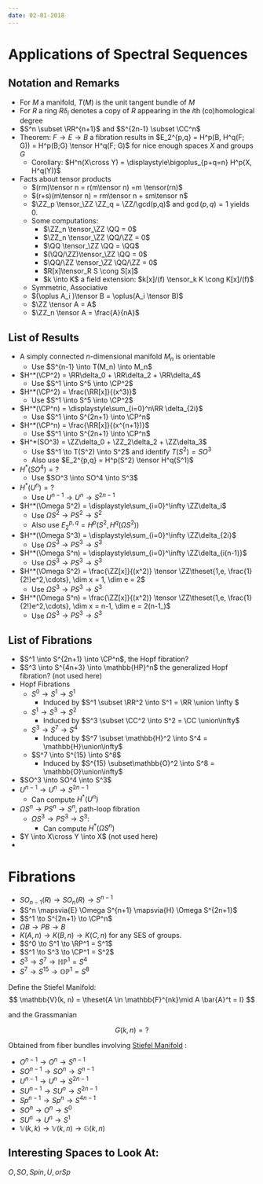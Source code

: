 ```yaml
---
date: 02-01-2018
---
```


# Applications of Spectral Sequences

## Notation and Remarks

- For $M$ a manifold, $T(M)$ is the unit tangent bundle of $M$
- For $R$ a ring $R\delta_i$ denotes a copy of $R$ appearing in the $i$th (co)homological degree
- $S^n \subset \RR^{n+1}$ and $S^{2n-1} \subset \CC^n$
- Theorem: $F \to E \to B$ a fibration results in
  $E_2^{p,q} = H^p(B, H^q(F; G)) = H^p(B;G) \tensor H^q(F; G)$
  for nice enough spaces $X$ and groups $G$
  - Corollary: $H^n(X\cross Y) = \displaystyle\bigoplus_{p+q=n} H^p(X, H^q(Y))$
- Facts about tensor products
  - $(rm)\tensor n = r(m\tensor n) =m \tensor(rn)$
  - $(r+s)(m\tensor n) = rm\tensor n + sm\tensor n$
  - $\ZZ_p \tensor_\ZZ \ZZ_q = \ZZ/\gcd(p,q)$ and $\gcd(p,q) = 1$ yields 0.
  - Some computations:
    - $\ZZ_n \tensor_\ZZ \QQ = 0$
    - $\ZZ_n \tensor_\ZZ \QQ/\ZZ = 0$
    - $\QQ \tensor_\ZZ \QQ = \QQ$
    - $(\QQ/\ZZ)\tensor_\ZZ \QQ = 0$
    - $\QQ/\ZZ \tensor_\ZZ \QQ/\ZZ = 0$
    - $R[x]\tensor_R S \cong S[x]$
    - $k \into K$ a field extension: $k[x]/(f) \tensor_k K \cong K[x]/(f)$
  - Symmetric, Associative
  - $(\oplus A_i )\tensor B = \oplus(A_i \tensor B)$
  - $\ZZ \tensor A = A$
  - $\ZZ_n \tensor A = \frac{A}{nA}$

## List of Results

- A simply connected $n$-dimensional manifold $M_n$ is orientable
  - Use $S^{n-1} \into T(M_n) \into M_n$
- $H^*(\CP^2) = \RR\delta_0 + \RR\delta_2 + \RR\delta_4$
  - Use $S^1 \into S^5 \into \CP^2$
- $H^*(\CP^2) = \frac{\RR[x]}{(x^3)}$
  - Use $S^1 \into S^5 \into \CP^2$
- $H^*(\CP^n) = \displaystyle\sum_{i=0}^n\RR \delta_{2i}$
  - Use $S^1 \into S^{2n+1} \into \CP^n$
- $H^*(\CP^n)  = \frac{\RR[x]}{(x^{n+1})}$
  - Use $S^1 \into S^{2n+1} \into \CP^n$
- $H^*(SO^3) = \ZZ\delta_0 + \ZZ_2\delta_2 + \ZZ\delta_3$
  - Use $S^1 \to T(S^2) \into S^2$ and identify $T(S^2) = SO^3$
  - Also use $E_2^{p,q} = H^p(S^2) \tensor H^q(S^1)$
- $H^*(SO^4) = ?$
  - Use $SO^3 \into SO^4 \into S^3$
- $H^*(U^n) = ?$
  - Use $U^{n-1} \to U^n \to S^{2n-1}$
- $H^*(\Omega S^2) = \displaystyle\sum_{i=0}^\infty \ZZ\delta_i$
  - Use $\Omega S^2 \to PS^2 \to S^2$
  - Also use $E_2^{p,q} = H^p(S^2,  H^q(\Omega S^2))$
- $H^*(\Omega S^3) = \displaystyle\sum_{i=0}^\infty \ZZ\delta_{2i}$
  - Use $\Omega S^3 \to PS^3 \to S^3$
- $H^*(\Omega S^n) = \displaystyle\sum_{i=0}^\infty \ZZ\delta_{i(n-1)}$
  - Use $\Omega S^3 \to PS^3 \to S^3$
- $H^*(\Omega S^2) = \frac{\ZZ[x]}{(x^2)} \tensor \ZZ\theset{1,e, \frac{1}{2!}e^2,\cdots}, \dim x = 1, \dim e = 2$
  - Use $\Omega S^3 \to PS^3 \to S^3$
- $H^*(\Omega S^n) = \frac{\ZZ[x]}{(x^2)} \tensor \ZZ\theset{1,e, \frac{1}{2!}e^2,\cdots}, \dim x = n-1, \dim e = 2(n-1_)$
  - Use $\Omega S^3 \to PS^3 \to S^3$

## List of Fibrations

- $S^1 \into S^{2n+1} \into \CP^n$, the Hopf fibration?
- $S^3 \into S^{4n+3} \into \mathbb{HP}^n$ the generalized Hopf fibration? (not used here)
- Hopf Fibrations
  - $S^0 \to S^1 \to S^1$
    - Induced by $S^1 \subset \RR^2 \into S^1 = \RR \union \infty $
  - $S^1 \to S^3 \to S^2$
    - Induced by $S^3 \subset \CC^2 \into S^2 = \CC \union\infty$
  - $S^3 \to S^7 \to S^4$
    - Induced by $S^7 \subset \mathbb{H}^2 \into S^4 = \mathbb{H}\union\infty$
  - $S^7 \into S^{15} \into S^8$
    - Induced by $S^{15} \subset\mathbb{O}^2 \into S^8 = \mathbb{O}\union\infty$
- $SO^3 \into SO^4 \into S^3$
- $U^{n-1} \to U^n \to S^{2n-1}$
  - Can compute $H^*(U^n)$
- $\Omega S^n \to PS^n \to S^n$, path-loop fibration
  - $\Omega S^3 \to PS^3 \to S^3$:
    - Can compute $H^*(\Omega S^n)$
- $Y \into X\cross Y \into X$ (not used here)
-
# Fibrations
- $SO_{n-1}(R) \to SO_n(R) \to S^{n-1}$
- $S^n \mapsvia{E} \Omega S^{n+1} \mapsvia{H} \Omega S^{2n+1}$
- $S^1 \to S^{2n+1} \to \CP^n$
- $\Omega B \to PB \to B$
- $K(A, n) \to K(B, n) \to K(C,n)$ for any SES of groups.
- $S^0 \to S^1 \to \RP^1 = S^1$
- $S^1 \to S^3 \to \CP^1 = S^2$
- $S^3 \to S^7 \to \mathbb{HP}^1 = S^4$
- $S^7 \to S^{15} \to \mathbb{OP}^1 = S^8$


Define the Stiefel Manifold:
$$
\mathbb{V}(k, n) = \theset{A \in \mathbb{F}^{nk}\mid A \bar{A}^t = I}
$$

and the Grassmanian

$$
G(k, n) = ?
$$

Obtained from fiber bundles involving [Stiefel Manifold](https://math.stackexchange.com/questions/99189/useful-fibrations) :

- $O^{n-1} \to O^n \to S^{n-1}$
- $SO^{n-1} \to SO^n \to S^{n-1}$
- $U^{n-1} \to U^n \to S^{2n-1}$
- $SU^{n-1} \to SU^n \to S^{2n-1}$
- $Sp^{n-1} \to Sp^n \to S^{4n-1}$
- $SO^n \to O^n \to S^0$
- $SU^n \to U^n \to S^1$
- $\mathbb{V}(k, k) \to \mathbb{V}(k, n) \to \mathbb{G}(k, n)$

## Interesting Spaces to Look At:
$O, SO, Spin, U, or Sp$

